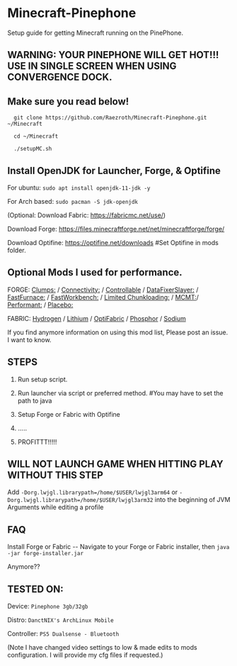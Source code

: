 # Minecraft-Pinephone
Setup guide for getting Minecraft running on the PinePhone.


WARNING: YOUR PINEPHONE WILL GET HOT!!! USE IN SINGLE SCREEN WHEN USING CONVERGENCE DOCK. 
---

Make sure you read below!
---
      git clone https://github.com/Raezroth/Minecraft-Pinephone.git ~/Minecraft
      
      cd ~/Minecraft
      
      ./setupMC.sh

Install OpenJDK for Launcher, Forge, & Optifine
---
For ubuntu: `sudo apt install openjdk-11-jdk -y`

For Arch based: `sudo pacman -S jdk-openjdk`

(Optional: Download Fabric: https://fabricmc.net/use/)

Download Forge: https://files.minecraftforge.net/net/minecraftforge/forge/

Download Optifine: https://optifine.net/downloads #Set Optifine in mods folder.

Optional Mods I used for performance. 
---
FORGE:
[Clumps:](https://www.curseforge.com/minecraft/mc-mods/clumps) /
[Connectivity:](https://www.curseforge.com/minecraft/mc-mods/connectivity) /
[Controllable](https://www.curseforge.com/minecraft/mc-mods/controllable) /
[DataFixerSlayer:](https://www.curseforge.com/minecraft/mc-mods/datafixerslayer) /
[FastFurnace:](https://www.curseforge.com/minecraft/mc-mods/fastfurnace) /
[FastWorkbench:](https://www.curseforge.com/minecraft/mc-mods/fastworkbench) /
[Limited Chunkloading:](https://www.curseforge.com/minecraft/mc-mods/limited-chunkloading) /
[MCMT:](https://www.curseforge.com/minecraft/mc-mods/mcmt-multithreading)/
[Performant:](https://www.curseforge.com/minecraft/mc-mods/performant) /
[Placebo:](https://www.curseforge.com/minecraft/mc-mods/placebo) 

FABRIC:
[Hydrogen](https://github.com/CaffeineMC/hydrogen-fabric) / 
[Lithium](https://github.com/CaffeineMC/lithium-fabric) /
[OptiFabric](https://www.curseforge.com/minecraft/mc-mods/optifabric) /
[Phosphor](https://github.com/CaffeineMC/phosphor-fabric) /
[Sodium](https://github.com/CaffeineMC/sodium-fabric)


If you find anymore information on using this mod list, Please post an issue.
I want to know.

STEPS
---
1. Run setup script.

2. Run launcher via script or preferred method. #You may have to set the path to java

3. Setup Forge or Fabric with Optifine

4. .....

5. PROFITTT!!!!! 

WILL NOT LAUNCH GAME WHEN HITTING PLAY WITHOUT THIS STEP
---
Add `-Dorg.lwjgl.librarypath=/home/$USER/lwjgl3arm64` or `-Dorg.lwjgl.librarypath=/home/$USER/lwjgl3arm32`
into the beginning of JVM Arguments while editing a profile


FAQ
---

Install Forge or Fabric -- Navigate to your Forge or Fabric installer, then `java -jar forge-installer.jar`

Anymore??

TESTED ON: 
---

Device: `Pinephone 3gb/32gb`

Distro: `DanctNIX's ArchLinux Mobile`

Controller: `PS5 Dualsense - Bluetooth`

(Note I have changed video settings to low & made edits to mods configuration. I will provide my cfg files if requested.)
